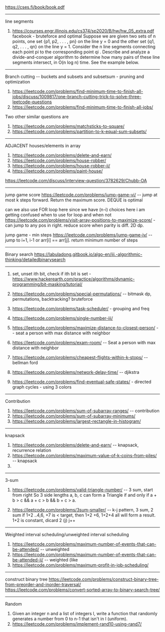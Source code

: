 
https://cses.fi/book/book.pdf

-----------
line segments

1. https://courses.engr.illinois.edu/cs374/sp2020/B/hw/hw_05_extra.pdf
facebook - bruteforce and optimal
Suppose we are given two sets of n points, one set {p1, p2, . . . , pn} on the line y = 0 and the other
set {q1, q2, . . . , qn} on the line y = 1. Consider the n line segments connecting each point pi to the
corresponding point qi
. Describe and analyze a divide-and-conquer algorithm to determine how
many pairs of these line segments intersect, in O(n log n) time. See the example below.


----
Branch cutting -- buckets and subsets and subsetsum - pruning and optimization

1. https://leetcode.com/problems/find-minimum-time-to-finish-all-jobs/discuss/1009817/one-branch-cutting-trick-to-solve-three-leetcode-questions
2. https://leetcode.com/problems/find-minimum-time-to-finish-all-jobs/

Two other similar questions are

1. https://leetcode.com/problems/matchsticks-to-square/
2. https://leetcode.com/problems/partition-to-k-equal-sum-subsets/
----
ADJACENT houses/elements in array

1. https://leetcode.com/problems/delete-and-earn/
2. https://leetcode.com/problems/house-robber/
3. https://leetcode.com/problems/house-robber-ii/
4. https://leetcode.com/problems/paint-house/

https://leetcode.com/discuss/interview-question/3782629/Chubb-OA

-----

jump game score
https://leetcode.com/problems/jump-game-vi/    -- jump at most k steps forward. Return the maximum score. DEQUE is optimal

can we also use FOR loop here since we have (n-i) choices here i am getting confused when to use for loop and when not
https://leetcode.com/problems/visit-array-positions-to-maximize-score/   - can jump to any pos in right. reduce score when parity is diff. 2D dp. 

jump game - min steps
https://leetcode.com/problems/jump-game-iv/   -- jump to i+1, i-1 or arr[i] == arr[j]. return minimum number of steps 

-----
Binary search
https://labuladong.gitbook.io/algo-en/iii.-algorithmic-thinking/detailedbinarysearch

-----
1. set, unset ith bit, check if ith bit is set -
   https://www.hackerearth.com/practice/algorithms/dynamic-programming/bit-masking/tutorial/

3. https://leetcode.com/problems/special-permutations/  -- bitmask dp, permutations, backtracking? bruteforce

4. https://leetcode.com/problems/task-scheduler/   - grouping and freq

5. https://leetcode.com/problems/single-number-iii/

8. https://leetcode.com/problems/maximize-distance-to-closest-person/  --  seat a person with max distance with neighbor

9. https://leetcode.com/problems/exam-room/  -- Seat a person with max distance with neighbor

12. https://leetcode.com/problems/cheapest-flights-within-k-stops/ -- bellman ford

13. https://leetcode.com/problems/network-delay-time/ -- djikstra

14. https://leetcode.com/problems/find-eventual-safe-states/   - directed graph cycles - using 3 colors

---
Contribution 

1. https://leetcode.com/problems/sum-of-subarray-ranges/   -- contribution
2. https://leetcode.com/problems/sum-of-subarray-minimums/
3. https://leetcode.com/problems/largest-rectangle-in-histogram/

-----
knapsack

1. https://leetcode.com/problems/delete-and-earn/  -- knapsack, recurrence relation
2. https://leetcode.com/problems/maximum-value-of-k-coins-from-piles/  -- knapsack
3. 

---
3-sum

1. https://leetcode.com/problems/valid-triangle-number/  -- 3 sum, start from right
So 3 side lengths a, b, c can form a Triangle if and only if a + b > c && a + c > b && b + c > a.

2. https://leetcode.com/problems/3sum-smaller/  --  k-j pattern, 3 sum, 2 sum
    if 1+2 ..4,6, +7 is < target, then 1+2 +6, 1+2+4 all will form a result. 1+2 is constant, dicard 2 (j) j++

----

Weighted interval scheduling/unweighted interval scheduling
1. https://leetcode.com/problems/maximum-number-of-events-that-can-be-attended/  -- unweighted
2. https://leetcode.com/problems/maximum-number-of-events-that-can-be-attended-ii/  -- weighted (like 
3. https://leetcode.com/problems/maximum-profit-in-job-scheduling/
---
construct binary tree
https://leetcode.com/problems/construct-binary-tree-from-preorder-and-inorder-traversal/
https://leetcode.com/problems/convert-sorted-array-to-binary-search-tree/

---

Random

1. Given an integer n and a list of integers l, write a function that randomly generates a number from 0 to n-1 that isn't in l (uniform).
2. https://leetcode.com/problems/implement-rand10-using-rand7/


